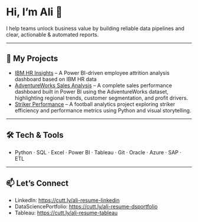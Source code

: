 # Hi, I’m Ali 👋

I help teams unlock business value by building reliable data pipelines and clear, actionable & automated reports.

---

## 📂 My Projects

- [IBM HR Insights](https://github.com/AlyDk/ibm-hr-insights) – A Power BI-driven employee attrition analysis dashboard based on IBM HR data 
- [AdventureWorks Sales Analysis](https://github.com/AlyDk/AdventureWorks) – A complete sales performance dashboard built in Power BI using the AdventureWorks dataset, highlighting regional trends, customer segmentation, and profit drivers.
- [Striker Performance](https://github.com/AlyDk/Striker-Performance) – A football analytics project exploring striker efficiency and performance metrics using Python and visual storytelling.

---

## 🛠️ Tech & Tools

- Python · SQL · Excel · Power BI · Tableau · Git · Oracle · Azure · SAP · ETL

---

## 📫 Let’s Connect

- LinkedIn: https://cutt.ly/ali-resume-linkedin
- DataSciencePortfolio: https://cutt.ly/ali-resume-dsportfolio
- Tableau: https://cutt.ly/ali-resume-tableau
